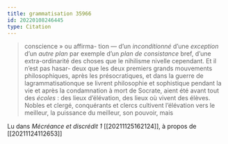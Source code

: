 ```yaml
---
title: grammatisation 35966
id: 20220108246445
type: Citation
---
```


> conscience » ou affirma- tion — d’un *inconditionné* d’une *exception* d’un *autre plan* par exemple d’un *plan de consistance* bref, d’une extra-ordinarité des choses que le nihilisme nivelle cependant. Et il n’est pas hasar- deux que les deux premiers grands mouvements philosophiques, après les présocratiques, et dans la guerre de lagrammatisationque se livrent philosophie et sophistique pendant la vie et après la condamnation à mort de Socrate, aient été avant tout des *écoles* : des lieux d’élévation, des lieux où vivent des élèves. Nobles et clergé, conquérants et clercs cultivent l’élévation vers le meilleur, la puissance du meilleur, son pouvoir, mais

Lu dans *Mécréance et discrédit 1* [[20211125162124]], à propos de [[20211124112653]]